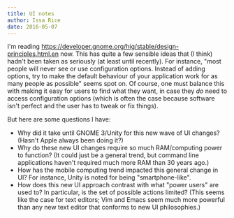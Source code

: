 ```yaml
---
title: UI notes
author: Issa Rice
date: 2016-05-07
---
```


I'm reading <https://developer.gnome.org/hig/stable/design-principles.html.en>
now. This has quite a few sensible ideas that (I think) hadn't been taken as
seriously (at least until recently). For instance, "most people will never see
or use configuration options. Instead of adding options, try to make the default
behaviour of your application work for as many people as possible" seems spot
on. Of course, one must balance this with making it easy for users to find what
they want, in case they *do* need to access configuration options (which is
often the case because software isn't perfect and the user has to tweak or fix
things).

But here are some questions I have:

- Why did it take until GNOME 3/Unity for this new wave of UI changes? (Hasn't
  Apple always been doing it?)
- Why do these new UI changes require so much RAM/computing power to function?
  (It could just be a general trend, but command line applications haven't
  required much more RAM than 30 years ago.)
- How has the mobile computing trend impacted this general change in UI? For
  instance, Unity is noted for being "smartphone-like".
- How does this new UI approach contrast with what "power users" are used to? In
  particular, is the set of possible actions limited? (This seems like the case
  for text editors; Vim and Emacs seem much more powerful than any new text
  editor that conforms to new UI philosophies.)

